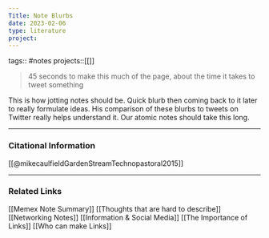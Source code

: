 ```yaml
---
Title: Note Blurbs
date: 2023-02-06
type: literature
project:
---
```

tags:: #notes
projects::[[]]

> 45 seconds to make this much of the page, about the time it takes to tweet something

This is how jotting notes should be. Quick blurb then coming back to it later to really formulate ideas. His comparison of these blurbs to tweets on Twitter really helps understand it. Our atomic notes should take this long.

---
### Citational Information

[[@mikecaulfieldGardenStreamTechnopastoral2015]]

---

### Related Links

[[Memex Note Summary]]
[[Thoughts that are hard to describe]]
[[Networking Notes]]
[[Information & Social Media]]
[[The Importance of Links]]
[[Who can make Links]]